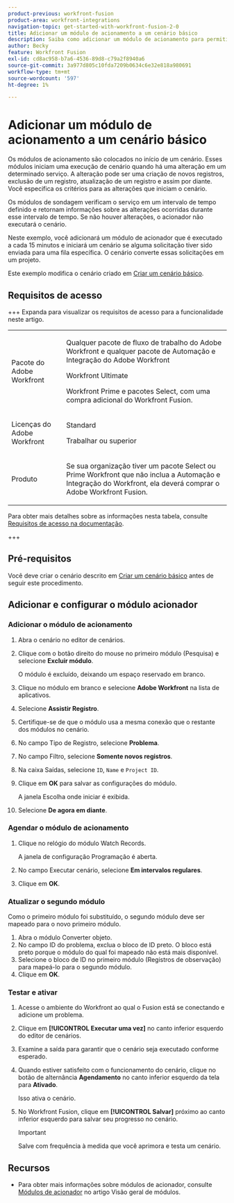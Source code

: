 ```yaml
---
product-previous: workfront-fusion
product-area: workfront-integrations
navigation-topic: get-started-with-workfront-fusion-2-0
title: Adicionar um módulo de acionamento a um cenário básico
description: Saiba como adicionar um módulo de acionamento para permitir que o cenário procure novas solicitações periodicamente e as converta em projetos.
author: Becky
feature: Workfront Fusion
exl-id: cd8ac958-b7a6-4536-89d8-c79a2f8940a6
source-git-commit: 3a977d805c10fda7209b0634c6e32e818a980691
workflow-type: tm+mt
source-wordcount: '597'
ht-degree: 1%

---
```


# Adicionar um módulo de acionamento a um cenário básico

Os módulos de acionamento são colocados no início de um cenário. Esses módulos iniciam uma execução de cenário quando há uma alteração em um determinado serviço. A alteração pode ser uma criação de novos registros, exclusão de um registro, atualização de um registro e assim por diante. Você especifica os critérios para as alterações que iniciam o cenário.

Os módulos de sondagem verificam o serviço em um intervalo de tempo definido e retornam informações sobre as alterações ocorridas durante esse intervalo de tempo. Se não houver alterações, o acionador não executará o cenário.

Neste exemplo, você adicionará um módulo de acionador que é executado a cada 15 minutos e iniciará um cenário se alguma solicitação tiver sido enviada para uma fila específica. O cenário converte essas solicitações em um projeto.

Este exemplo modifica o cenário criado em [Criar um cenário básico](/help/workfront-fusion/build-practice-scenarios/create-basic-scenario.md).

## Requisitos de acesso

+++ Expanda para visualizar os requisitos de acesso para a funcionalidade neste artigo.

<table style="table-layout:auto">
 <col> 
 <col> 
 <tbody> 
  <tr> 
   <td role="rowheader">Pacote do Adobe Workfront</td> 
   <td> <p>Qualquer pacote de fluxo de trabalho do Adobe Workfront e qualquer pacote de Automação e Integração do Adobe Workfront</p><p>Workfront Ultimate</p><p>Workfront Prime e pacotes Select, com uma compra adicional do Workfront Fusion.</p> </td> 
  </tr> 
  <tr data-mc-conditions=""> 
   <td role="rowheader">Licenças do Adobe Workfront</td> 
   <td> <p>Standard</p><p>Trabalhar ou superior</p> </td> 
  </tr> 
  <tr> 
   <td role="rowheader">Produto</td> 
   <td>
   <p>Se sua organização tiver um pacote Select ou Prime Workfront que não inclua a Automação e Integração do Workfront, ela deverá comprar o Adobe Workfront Fusion.</li></ul>
   </td> 
  </tr>
 </tbody> 
</table>

Para obter mais detalhes sobre as informações nesta tabela, consulte [Requisitos de acesso na documentação](/help/workfront-fusion/references/licenses-and-roles/access-level-requirements-in-documentation.md).

+++

## Pré-requisitos

Você deve criar o cenário descrito em [Criar um cenário básico](/help/workfront-fusion/build-practice-scenarios/create-basic-scenario.md) antes de seguir este procedimento.

## Adicionar e configurar o módulo acionador

### Adicionar o módulo de acionamento

1. Abra o cenário no editor de cenários.
1. Clique com o botão direito do mouse no primeiro módulo (Pesquisa) e selecione **Excluir módulo**.

   O módulo é excluído, deixando um espaço reservado em branco.

1. Clique no módulo em branco e selecione **Adobe Workfront** na lista de aplicativos.
1. Selecione **Assistir Registro**.
1. Certifique-se de que o módulo usa a mesma conexão que o restante dos módulos no cenário.
1. No campo Tipo de Registro, selecione **Problema**.
1. No campo Filtro, selecione **Somente novos registros**.
1. Na caixa Saídas, selecione `ID`, `Name` e `Project ID`.
1. Clique em **OK** para salvar as configurações do módulo.

   A janela Escolha onde iniciar é exibida.

1. Selecione **De agora em diante**.

### Agendar o módulo de acionamento

1. Clique no relógio do módulo Watch Records.

   A janela de configuração Programação é aberta.

1. No campo Executar cenário, selecione **Em intervalos regulares**.

1. Clique em **OK**.

### Atualizar o segundo módulo

Como o primeiro módulo foi substituído, o segundo módulo deve ser mapeado para o novo primeiro módulo.

1. Abra o módulo Converter objeto.
1. No campo ID do problema, exclua o bloco de ID preto. O bloco está preto porque o módulo do qual foi mapeado não está mais disponível.
1. Selecione o bloco de ID no primeiro módulo (Registros de observação) para mapeá-lo para o segundo módulo.
1. Clique em **OK**.

### Testar e ativar

1. Acesse o ambiente do Workfront ao qual o Fusion está se conectando e adicione um problema.
1. Clique em **[!UICONTROL Executar uma vez]** no canto inferior esquerdo do editor de cenários.
1. Examine a saída para garantir que o cenário seja executado conforme esperado.
1. Quando estiver satisfeito com o funcionamento do cenário, clique no botão de alternância **Agendamento** no canto inferior esquerdo da tela para **Ativado**.

   Isso ativa o cenário.
1. No Workfront Fusion, clique em **[!UICONTROL Salvar]** próximo ao canto inferior esquerdo para salvar seu progresso no cenário.

   >[!IMPORTANT]
   >
   >Salve com frequência à medida que você aprimora e testa um cenário.

## Recursos

* Para obter mais informações sobre módulos de acionador, consulte [Módulos de acionador](/help/workfront-fusion/get-started-with-fusion/understand-fusion/module-overview.md#trigger-modules) no artigo Visão geral de módulos.
